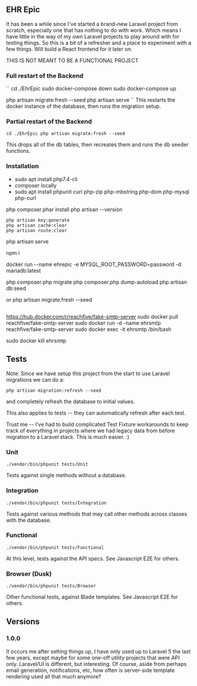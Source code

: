 ## EHR Epic

It has been a while since I've started a brand-new Laravel project from scratch,
especially one that has nothing to do with work. Which means I have little in
the way of my own Laravel projects to play around with for testing things.
So this is a bit of a refresher and a place to experiment with a few things.
Will build a React frontend for it later on.

THIS IS NOT MEANT TO BE A FUNCTIONAL PROJECT

### Full restart of the Backend

``
cd ./EhrEpic
sudo docker-compose down
sudo docker-compose up

php artisan migrate:fresh --seed
php artisan serve
``
This restarts the docker instance of the database, then runs the migration setup.


### Partial restart of the Backend

``
cd ./EhrEpic
php artisan migrate:fresh --seed
``

This drops all of the db tables, then recreates them and runs the db seeder functions.


### Installation

* sudo apt install php7.4-cli
* composer locally
* sudo apt install phpunit curl php-zip php-mbstring php-dom php-mysql php-curl

 php composer.phar install
 php artisan --version

    php artisan key:generate
    php artisan cache:clear
    php artisan route:clear

 php artisan serve

npm i

docker run --name ehrepic -e MYSQL_ROOT_PASSWORD=password -d mariadb:latest


php composer.php migrate
php composer.php dump-autoload
php artisan db:seed

or
php artisan migrate:fresh --seed


## 
https://hub.docker.com/r/reachfive/fake-smtp-server
sudo docker pull reachfive/fake-smtp-server
sudo docker run -d -name ehrsmtp reachfive/fake-smtp-server
sudo docker exec -it ehrsmtp /bin/bash

sudo docker kill ehrsmtp


## Tests

Note: Since we have setup this project from the start to use Laravel migrations
we can do a:

`php artisan migration:refresh --seed`

and completely refresh the database to initial values.
 
This also applies to tests -- they can automatically refresh after each test.

Trust me -- I've had to build complicated Test Fixture workarounds to keep
track of everything in projects where we had legacy data from before migration to
a Laravel stack. This is much easier. :) 

### Unit
`./vendor/bin/phpunit tests/Unit`

Tests against single methods without a database.

### Integration
`./vendor/bin/phpunit tests/Integration`

Tests against various methods that may call other methods across classes with the database.

### Functional
`./vendor/bin/phpunit tests/Functional`

At this level, tests against the API specs. 
See Javascript E2E for others.

### Browser (Dusk)

`./vendor/bin/phpunit tests/Browser`

Other functional tests, against Blade templates.
See Javascript E2E for others.


## Versions

### 1.0.0 
It occurs me after setting things up, I have only used up to Laravel 5 the last few years, except maybe for some one-off
utility projects that were API only. Laravel/UI is different, but interesting. Of course, aside from perhaps email
generation, notifications, etc, how often is server-side template rendering used all that much anymore?
